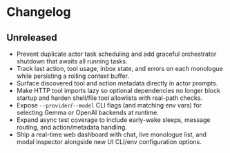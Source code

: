 # Changelog

## Unreleased

- Prevent duplicate actor task scheduling and add graceful orchestrator shutdown that awaits all running tasks.
- Track last action, tool usage, inbox state, and errors on each monologue while persisting a rolling context buffer.
- Surface discovered tool and action metadata directly in actor prompts.
- Make HTTP tool imports lazy so optional dependencies no longer block startup and harden shell/file tool allowlists with real-path checks.
- Expose `--provider`/`--model` CLI flags (and matching env vars) for selecting Gemma or OpenAI backends at runtime.
- Expand async test coverage to include early-wake sleeps, message routing, and action/metadata handling.
- Ship a real-time web dashboard with chat, live monologue list, and modal inspector alongside new UI CLI/env configuration options.
